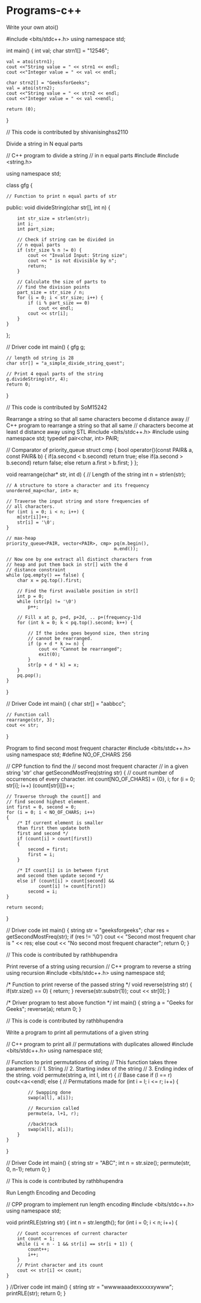 # Programs-c++


Write your own atoi()

#include <bits/stdc++.h>
using namespace std;

int main()
{
	int val;
	char strn1[] = "12546";

	val = atoi(strn1);
	cout <<"String value = " << strn1 << endl;
	cout <<"Integer value = " << val << endl;

	char strn2[] = "GeeksforGeeks";
	val = atoi(strn2);
	cout <<"String value = " << strn2 << endl;
	cout <<"Integer value = " << val <<endl;

	return (0);
}

// This code is contributed by shivanisinghss2110


Divide a string in N equal parts

// C++ program to divide a string
// in n equal parts
#include <iostream>
#include <string.h>

using namespace std;

class gfg {

	// Function to print n equal parts of str
public:
	void divideString(char str[], int n)
	{

		int str_size = strlen(str);
		int i;
		int part_size;

		// Check if string can be divided in
		// n equal parts
		if (str_size % n != 0) {
			cout << "Invalid Input: String size";
			cout << " is not divisible by n";
			return;
		}

		// Calculate the size of parts to
		// find the division points
		part_size = str_size / n;
		for (i = 0; i < str_size; i++) {
			if (i % part_size == 0)
				cout << endl;
			cout << str[i];
		}
	}
};

// Driver code
int main()
{
	gfg g;

	// length od string is 28
	char str[] = "a_simple_divide_string_quest";

	// Print 4 equal parts of the string
	g.divideString(str, 4);
	return 0;
}

// This code is contributed by SoM15242



Rearrange a string so that all same characters become d distance away
// C++ program to rearrange a string so that all same
// characters become at least d distance away using STL
#include <bits/stdc++.h>
#include <iostream>
using namespace std;
typedef pair<char, int> PAIR;

// Comparator of priority_queue
struct cmp {
	bool operator()(const PAIR& a, const PAIR& b)
	{
		if(a.second < b.second) return true;
		else if(a.second > b.second) return false;
		else return a.first > b.first;
	}
};

void rearrange(char* str, int d)
{
	// Length of the string
	int n = strlen(str);

	// A structure to store a character and its frequency
	unordered_map<char, int> m;

	// Traverse the input string and store frequencies of
	// all characters.
	for (int i = 0; i < n; i++) {
		m[str[i]]++;
		str[i] = '\0';
	}

	// max-heap
	priority_queue<PAIR, vector<PAIR>, cmp> pq(m.begin(),
											m.end());

	// Now one by one extract all distinct characters from
	// heap and put them back in str[] with the d
	// distance constraint
	while (pq.empty() == false) {
		char x = pq.top().first;
		
		// Find the first available position in str[]
		int p = 0;
		while (str[p] != '\0')
			p++;
		
		// Fill x at p, p+d, p+2d, .. p+(frequency-1)d
		for (int k = 0; k < pq.top().second; k++) {
		
			// If the index goes beyond size, then string
			// cannot be rearranged.
			if (p + d * k >= n) {
				cout << "Cannot be rearranged";
				exit(0);
			}
			str[p + d * k] = x;
		}
		pq.pop();
	}
}

// Driver Code
int main()
{
	char str[] = "aabbcc";

	// Function call
	rearrange(str, 3);
	cout << str;
}



Program to find second most frequent character
#include <bits/stdc++.h>
using namespace std;
#define NO_OF_CHARS 256

// CPP function to find the
// second most frequent character
// in a given string 'str'
char getSecondMostFreq(string str)
{
	// count number of occurrences of every character.
	int count[NO_OF_CHARS] = {0}, i;
	for (i = 0; str[i]; i++)
		(count[str[i]])++;

	// Traverse through the count[] and
	// find second highest element.
	int first = 0, second = 0;
	for (i = 0; i < NO_OF_CHARS; i++)
	{
		/* If current element is smaller
		than first then update both
		first and second */
		if (count[i] > count[first])
		{
			second = first;
			first = i;
		}

		/* If count[i] is in between first
		and second then update second */
		else if (count[i] > count[second] &&
				count[i] != count[first])
			second = i;
	}

	return second;
}

// Driver code
int main()
{
	string str = "geeksforgeeks";
	char res = getSecondMostFreq(str);
	if (res != '\0')
		cout << "Second most frequent char is " << res;
	else
		cout << "No second most frequent character";
	return 0;
}

// This code is contributed by rathbhupendra

Print reverse of a string using recursion
// C++ program to reverse a string using recursion
#include <bits/stdc++.h>
using namespace std;

/* Function to print reverse of the passed string */
void reverse(string str)
{
	if(str.size() == 0)
	{
		return;
	}
	reverse(str.substr(1));
	cout << str[0];
}

/* Driver program to test above function */
int main()
{
	string a = "Geeks for Geeks";
	reverse(a);
	return 0;
}

// This is code is contributed by rathbhupendra

Write a program to print all permutations of a given string

// C++ program to print all
// permutations with duplicates allowed
#include <bits/stdc++.h>
using namespace std;


// Function to print permutations of string
// This function takes three parameters:
// 1. String
// 2. Starting index of the string
// 3. Ending index of the string.
void permute(string a, int l, int r)
{
	// Base case
	if (l == r)
		cout<<a<<endl;
	else
	{
		// Permutations made
		for (int i = l; i <= r; i++)
		{

			// Swapping done
			swap(a[l], a[i]);

			// Recursion called
			permute(a, l+1, r);

			//backtrack
			swap(a[l], a[i]);
		}
	}
}

// Driver Code
int main()
{
	string str = "ABC";
	int n = str.size();
	permute(str, 0, n-1);
	return 0;
}

// This is code is contributed by rathbhupendra
				      
Run Length Encoding and Decoding

// CPP program to implement run length encoding
#include <bits/stdc++.h>
using namespace std;

void printRLE(string str)
{
	int n = str.length();
	for (int i = 0; i < n; i++) {

		// Count occurrences of current character
		int count = 1;
		while (i < n - 1 && str[i] == str[i + 1]) {
			count++;
			i++;
		}
		// Print character and its count
		cout << str[i] << count;
	}
}
//Driver code
int main()
{
	string str = "wwwwaaadexxxxxxywww";
	printRLE(str);
	return 0;
}

	
	
